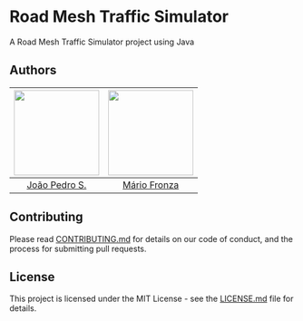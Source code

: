 # Road Mesh Traffic Simulator

A Road Mesh Traffic Simulator project using Java

## Authors

| [<img src="https://avatars2.githubusercontent.com/u/26466516?v=3&s=150" width="150px;"/>](https://github.com/jpedroschmitz) | [<img src="https://avatars2.githubusercontent.com/u/26040800?v=3&s=150" width="150px;"/>](https://github.com/MarioFronza) |
| :-------------------------------------------------------------------------------------------------------------------------: | :-----------------------------------------------------------------------------------------------------------------------: |
|                                     [João Pedro S.](https://github.com/jpedroschmitz/)                                      |                                      [Mário Fronza](https://github.com/MarioFronza)                                       |

## Contributing

Please read [CONTRIBUTING.md](CONTRIBUTING.md) for details on our code of conduct, and the process for submitting pull requests.

## License

This project is licensed under the MIT License - see the [LICENSE.md](LICENSE.md) file for details.
